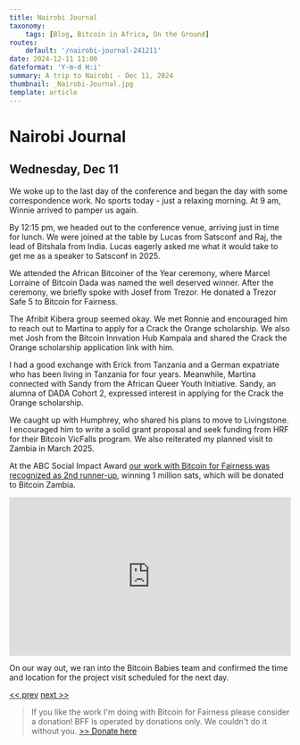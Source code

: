 ```yaml
---
title: Nairobi Journal
taxonomy:
    tags: [Blog, Bitcoin in Africa, On the Ground]
routes:
    default: '/nairobi-journal-241211'
date: 2024-12-11 11:00
dateformat: 'Y-m-d H:i'
summary: A trip to Nairobi - Dec 11, 2024
thumbnail: _Nairobi-Journal.jpg
template: article
---
```


# Nairobi Journal

## Wednesday, Dec 11

We woke up to the last day of the conference and began the day with some correspondence work. No sports today - just a relaxing morning. At 9 am, Winnie arrived to pamper us again.

By 12:15 pm, we headed out to the conference venue, arriving just in time for lunch. We were joined at the table by Lucas from Satsconf and Raj, the lead of Bitshala from India. Lucas eagerly asked me what it would take to get me as a speaker to Satsconf in 2025.

We attended the African Bitcoiner of the Year ceremony, where Marcel Lorraine of Bitcoin Dada was named the well deserved winner. After the ceremony, we briefly spoke with Josef from Trezor. He donated a Trezor Safe 5 to Bitcoin for Fairness. 

The Afribit Kibera group seemed okay. We met Ronnie and encouraged him to reach out to Martina to apply for a Crack the Orange scholarship. We also met Josh from the Bitcoin Innvation Hub Kampala and shared the Crack the Orange scholarship application link with him.

I had a good exchange with Erick from Tanzania and a German expatriate who has been living in Tanzania for four years. Meanwhile, Martina connected with Sandy from the African Queer Youth Initiative. Sandy, an alumna of DADA Cohort 2, expressed interest in applying for the Crack the Orange scholarship. 

We caught up with Humphrey, who shared his plans to move to Livingstone. I encouraged him to write a solid grant proposal and seek funding from HRF for their Bitcoin VicFalls program. We also reiterated my planned visit to Zambia in March 2025.

At the ABC Social Impact Award [our work with Bitcoin for Fairness was recognized as 2nd runner-up](https://bffbtc.org/abc-social-impact-award/), winning 1 million sats, which will be donated to Bitcoin Zambia.

<div style="padding:56.25% 0 0 0;position:relative;"><iframe src="https://player.vimeo.com/video/1038441548?badge=0&amp;autopause=0&amp;player_id=0&amp;app_id=58479" frameborder="0" allow="autoplay; fullscreen; picture-in-picture; clipboard-write; encrypted-media" style="position:absolute;top:0;left:0;width:100%;height:100%;" title="241211-17"></iframe></div>

On our way out, we ran into the Bitcoin Babies team and confirmed the time and location for the project visit scheduled for the next day.

[<< prev](/nairobi-journal-241210) [next >>](/nairobi-journal-241212)

> If you like the work I'm doing with Bitcoin for Fairness please consider a donation! BFF is operated by donations only. We couldn't do it without you. [>> Donate here](https://bffbtc.org/donate/)
